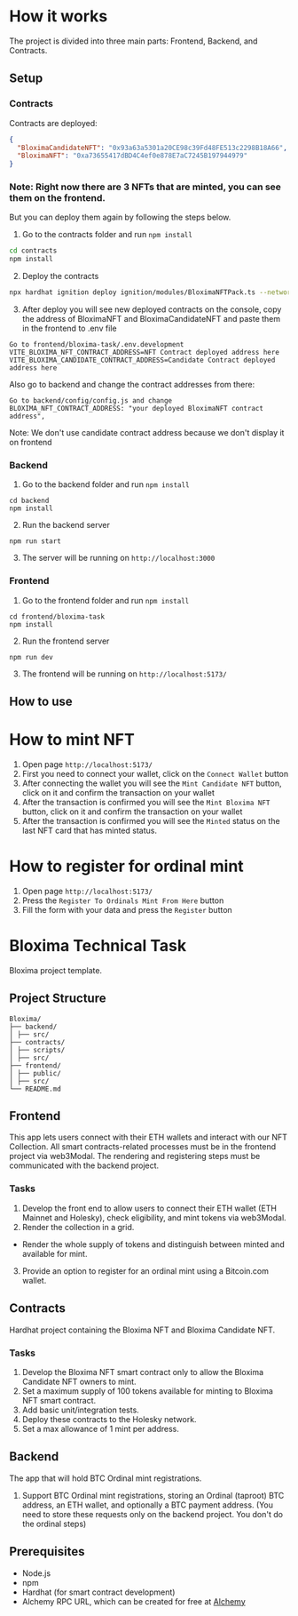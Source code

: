 # How it works

The project is divided into three main parts: Frontend, Backend, and Contracts.
## Setup

### Contracts

Contracts are deployed:
```json
{
  "BloximaCandidateNFT": "0x93a63a5301a20CE98c39Fd48FE513c2298B18A66",
  "BloximaNFT": "0xa73655417dBD4C4ef0e878E7aC7245B197944979"
}
```
### Note: Right now there are 3 NFTs that are minted, you can see them on the frontend.


But you can deploy them again by following the steps below.
1. Go to the contracts folder and run `npm install`
```bash
cd contracts
npm install
```
2. Deploy the contracts
```bash
npx hardhat ignition deploy ignition/modules/BloximaNFTPack.ts --network holesky
```
3. After deploy you will see new deployed contracts on the console, copy the address of BloximaNFT and BloximaCandidateNFT and paste them in the frontend to .env file
```
Go to frontend/bloxima-task/.env.development
VITE_BLOXIMA_NFT_CONTRACT_ADDRESS=NFT Contract deployed address here
VITE_BLOXIMA_CANDIDATE_CONTRACT_ADDRESS=Candidate Contract deployed address here
```
Also go to backend and change the contract addresses from there:
```
Go to backend/config/config.js and change
BLOXIMA_NFT_CONTRACT_ADDRESS: "your deployed BloximaNFT contract address",
```
Note: We don't use candidate contract address because we don't display it on frontend

### Backend
1. Go to the backend folder and run `npm install`
```
cd backend
npm install
```
2. Run the backend server
```
npm run start
```
3. The server will be running on `http://localhost:3000`

### Frontend
1. Go to the frontend folder and run `npm install`
```
cd frontend/bloxima-task
npm install
```
2. Run the frontend server
```
npm run dev
```
3. The frontend will be running on `http://localhost:5173/`

## How to use

# How to mint NFT
1. Open page `http://localhost:5173/`
2. First you need to connect your wallet, click on the `Connect Wallet` button
3. After connecting the wallet you will see the `Mint Candidate NFT` button, click on it and confirm the transaction on your wallet
4. After the transaction is confirmed you will see the `Mint Bloxima NFT` button, click on it and confirm the transaction on your wallet
5. After the transaction is confirmed you will see the `Minted` status on the last NFT card that has minted status. 

# How to register for ordinal mint
1. Open page `http://localhost:5173/`
2. Press the `Register To Ordinals Mint From Here` button
3. Fill the form with your data and press the `Register` button

# Bloxima Technical Task

Bloxima project template.
## Project Structure
```
Bloxima/
├── backend/
│ ├── src/
├── contracts/
│ ├── scripts/
│ ├── src/
├── frontend/
│ ├── public/
│ ├── src/
└── README.md
```
## Frontend
This app lets users connect with their ETH wallets and
interact with our NFT Collection. All smart contracts-related
processes must be in the frontend project via web3Modal.
The rendering and registering steps must be communicated with
the backend project.
### Tasks
1. Develop the front end to allow users to connect their ETH
wallet (ETH Mainnet and Holesky), check eligibility, and mint
tokens via web3Modal.
2. Render the collection in a grid.
 - Render the whole supply of tokens and distinguish
 between minted and available for mint.
3. Provide an option to register for an ordinal mint using a
Bitcoin.com wallet.
## Contracts
Hardhat project containing the Bloxima NFT and Bloxima
Candidate NFT.
### Tasks
1. Develop the Bloxima NFT smart contract only to allow the
Bloxima Candidate NFT owners to mint.
2. Set a maximum supply of 100 tokens available for minting
to Bloxima NFT smart contract.
3. Add basic unit/integration tests.
4. Deploy these contracts to the Holesky network.
4. Set a max allowance of 1 mint per address.
## Backend
The app that will hold BTC Ordinal mint registrations.
1. Support BTC Ordinal mint registrations, storing an Ordinal
(taproot) BTC address, an ETH wallet, and optionally a BTC
payment address. (You need to store these requests only on
the backend project. You don't do the ordinal steps)
## Prerequisites
- Node.js
- npm
- Hardhat (for smart contract development)
- Alchemy RPC URL, which can be created for free at
[Alchemy](https://www.alchemy.com/)
